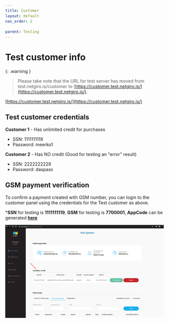 ```yaml
---
title: Customer
layout: default
nav_order: 2

parent: Testing
---
```


# Test customer info

{: .warning }
> Please take note that the URL for test server has moved from test.netgiro.is/customer to [https://customer.test.netgiro.is/](https://customer.test.netgiro.is/).

[https://customer.test.netgiro.is/](https://customer.test.netgiro.is/)

## Test customer credentials

**Customer 1** - Has unlimited credit for purchases

- SSN: 1111111119 
- Password: meerko1

**Customer 2** - Has NO credit (Good for testing an "error" result)

- SSN: 2222222229
- Password: daspass

## GSM payment verification

To confirm a payment created with GSM number, you can login to the customer panel using the credentials for the Test customer as above.

***SSN** for testing is **1111111119**, **GSM** for testing is **7700001**, **AppCode** can be generated [**here**](/docs/testing/api-pos)

![customer-payment-requests](/images/payment_requests_on_customer.png)
